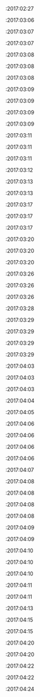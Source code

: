  :2017:02:27

 :2017:03:06

 :2017:03:07

 :2017:03:07

 :2017:03:08

 :2017:03:08

 :2017:03:08

 :2017:03:09

 :2017:03:09

 :2017:03:09

 :2017:03:09

 :2017:03:11

 :2017:03:11

 :2017:03:11

 :2017:03:12

 :2017:03:13

 :2017:03:13

 :2017:03:17

 :2017:03:17

 :2017:03:17

 :2017:03:20

 :2017:03:20

 :2017:03:20

 :2017:03:26

 :2017:03:26

 :2017:03:26

 :2017:03:28

 :2017:03:29

 :2017:03:29

 :2017:03:29

 :2017:03:29

 :2017:04:03

 :2017:04:03

 :2017:04:03

 :2017:04:04

 :2017:04:05

 :2017:04:06

 :2017:04:06

 :2017:04:06

 :2017:04:06

 :2017:04:07

 :2017:04:08

 :2017:04:08

 :2017:04:08

 :2017:04:08

 :2017:04:09

 :2017:04:09

 :2017:04:10

 :2017:04:10

 :2017:04:10

 :2017:04:11

 :2017:04:11

 :2017:04:13

 :2017:04:15

 :2017:04:15

 :2017:04:20

 :2017:04:20

 :2017:04:22

 :2017:04:22

 :2017:04:24

